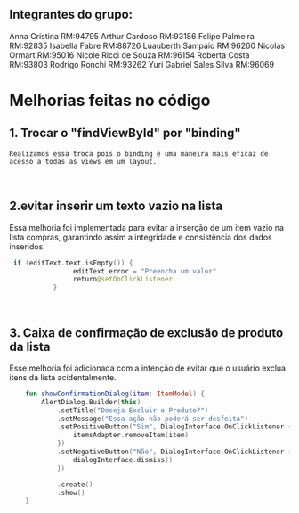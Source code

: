 ## Integrantes do grupo:

Anna Cristina             RM:94795
Arthur Cardoso             RM:93186
Felipe Palmeira         RM:92835
Isabella Fabre            RM:88726
Luauberth Sampaio          RM:96260
Nicolas Ormart            RM:95016
Nicole Ricci de Souza        RM:96154
Roberta Costa             RM:93803
Rodrigo Ronchi             RM:93262
Yuri Gabriel Sales Silva     RM:96069



# Melhorias feitas no código 

## 1. Trocar o "findViewById" por "binding"

	Realizamos essa troca pois o binding é uma maneira mais eficaz de acesso a todas as views em um layout.

<br>


## 2.evitar inserir um texto vazio na lista 

Essa melhoria foi implementada para evitar a inserção de um item vazio na lista compras, garantindo assim a integridade e consistência dos dados inseridos.
	
```kotlin
 if (editText.text.isEmpty()) {
                editText.error = "Preencha um valor"
                return@setOnClickListener
           }

```

<br>

## 3. Caixa de confirmação de exclusão de produto da lista
	
Esse melhoria foi adicionada com a intenção de evitar que o usuário exclua itens da lista acidentalmente.

```kotlin
	fun showConfirmationDialog(item: ItemModel) {
        AlertDialog.Builder(this)
            .setTitle("Deseja Excluir o Produto?")
            .setMessage("Essa ação não poderá ser desfeita")
            .setPositiveButton("Sim", DialogInterface.OnClickListener { dialogInterface, i ->
                itemsAdapter.removeItem(item)
            })
            .setNegativeButton("Não", DialogInterface.OnClickListener { dialogInterface, i ->
                dialogInterface.dismiss()
            })

            .create()
            .show()
    }

```

